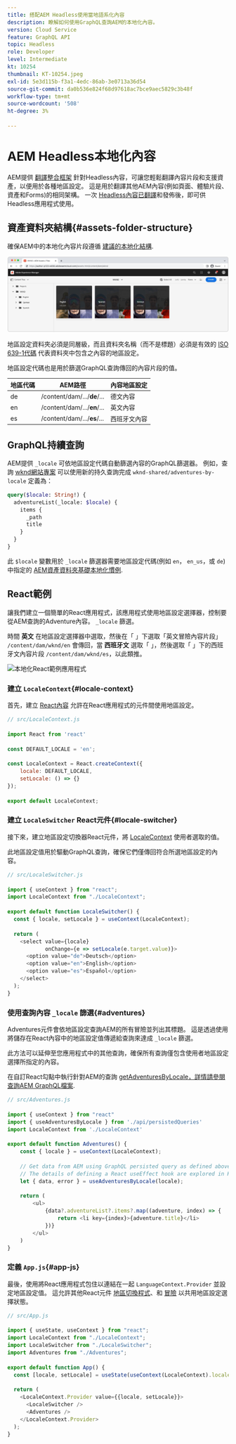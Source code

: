 ```yaml
---
title: 搭配AEM Headless使用當地語系化內容
description: 瞭解如何使用GraphQL查詢AEM的本地化內容。
version: Cloud Service
feature: GraphQL API
topic: Headless
role: Developer
level: Intermediate
kt: 10254
thumbnail: KT-10254.jpeg
exl-id: 5e3d115b-f3a1-4edc-86ab-3e0713a36d54
source-git-commit: da0b536e824f68d97618ac7bce9aec5829c3b48f
workflow-type: tm+mt
source-wordcount: '508'
ht-degree: 3%

---
```


# AEM Headless本地化內容

AEM提供 [翻譯整合框架](https://experienceleague.adobe.com/docs/experience-manager-cloud-service/content/sites/administering/reusing-content/translation/integration-framework.html) 針對Headless內容，可讓您輕鬆翻譯內容片段和支援資產，以便用於各種地區設定。 這是用於翻譯其他AEM內容(例如頁面、體驗片段、資產和Forms)的相同架構。 一次 [Headless內容已翻譯](https://experienceleague.adobe.com/docs/experience-manager-cloud-service/content/headless/journeys/translation/overview.html?lang=zh-Hans)和發佈後，即可供Headless應用程式使用。

## 資產資料夾結構{#assets-folder-structure}

確保AEM中的本地化內容片段遵循 [建議的本地化結構](https://experienceleague.adobe.com/docs/experience-manager-cloud-service/content/headless/journeys/translation/getting-started.html#recommended-structure).

![本地化的AEM資產資料夾](./assets/localized-content/asset-folders.jpg)

地區設定資料夾必須是同層級，而且資料夾名稱（而不是標題）必須是有效的 [ISO 639-1代碼](https://en.wikipedia.org/wiki/List_of_ISO_639-1_codes) 代表資料夾中包含之內容的地區設定。

地區設定代碼也是用於篩選GraphQL查詢傳回的內容片段的值。

| 地區代碼 | AEM路徑 | 內容地區設定 |
|--------------------------------|----------|----------|
| de | /content/dam/.../**de**/... | 德文內容 |
| en | /content/dam/.../**en**/... | 英文內容 |
| es | /content/dam/.../**es**/... | 西班牙文內容 |

## GraphQL持續查詢

AEM提供 `_locale` 可依地區設定代碼自動篩選內容的GraphQL篩選器。 例如，查詢 [wknd網站專案](https://github.com/adobe/aem-guides-wknd) 可以使用新的持久查詢完成 `wknd-shared/adventures-by-locale` 定義為：

```graphql
query($locale: String!) {
  adventureList(_locale: $locale) {
    items {      
      _path
      title
    }
  }
}
```

此 `$locale` 變數用於 `_locale` 篩選器需要地區設定代碼(例如 `en`， `en_us`，或 `de`)中指定的 [AEM資產資料夾基礎本地化慣例](#assets-folder-structure).

## React範例

讓我們建立一個簡單的React應用程式，該應用程式使用地區設定選擇器，控制要從AEM查詢的Adventure內容。 `_locale` 篩選。

時間 __英文__ 在地區設定選擇器中選取，然後在「 」下選取「英文冒險內容片段」 `/content/dam/wknd/en` 會傳回，當 __西班牙文__ 選取「 」，然後選取「 」下的西班牙文內容片段 `/content/dam/wknd/es`，以此類推。

![本地化React範例應用程式](./assets/localized-content/react-example.png)

### 建立 `LocaleContext`{#locale-context}

首先，建立 [React內容](https://reactjs.org/docs/context.html) 允許在React應用程式的元件間使用地區設定。

```javascript
// src/LocaleContext.js

import React from 'react'

const DEFAULT_LOCALE = 'en';

const LocaleContext = React.createContext({
    locale: DEFAULT_LOCALE, 
    setLocale: () => {}
});

export default LocaleContext;
```

### 建立 `LocaleSwitcher` React元件{#locale-switcher}

接下來，建立地區設定切換器React元件，將 [LocaleContext](#locale-context) 使用者選取的值。

此地區設定值用於驅動GraphQL查詢，確保它們僅傳回符合所選地區設定的內容。

```javascript
// src/LocaleSwitcher.js

import { useContext } from "react";
import LocaleContext from "./LocaleContext";

export default function LocaleSwitcher() {
  const { locale, setLocale } = useContext(LocaleContext);

  return (
    <select value={locale}
            onChange={e => setLocale(e.target.value)}>
      <option value="de">Deutsch</option>
      <option value="en">English</option>
      <option value="es">Español</option>
    </select>
  );
}
```

### 使用查詢內容 `_locale` 篩選{#adventures}

Adventures元件會依地區設定查詢AEM的所有冒險並列出其標題。 這是透過使用將儲存在React內容中的地區設定值傳遞給查詢來達成 `_locale` 篩選。

此方法可以延伸至您應用程式中的其他查詢，確保所有查詢僅包含使用者地區設定選擇所指定的內容。

在自訂React勾點中執行針對AEM的查詢 [getAdventuresByLocale，詳情請參閱查詢AEM GraphQL檔案](./aem-headless-sdk.md).

```javascript
// src/Adventures.js

import { useContext } from "react"
import { useAdventuresByLocale } from './api/persistedQueries'
import LocaleContext from './LocaleContext'

export default function Adventures() {
    const { locale } = useContext(LocaleContext);

    // Get data from AEM using GraphQL persisted query as defined above 
    // The details of defining a React useEffect hook are explored in How to > AEM Headless SDK
    let { data, error } = useAdventuresByLocale(locale);

    return (
        <ul>
            {data?.adventureList?.items?.map((adventure, index) => { 
                return <li key={index}>{adventure.title}</li>
            })}
        </ul>
    )
}
```

### 定義 `App.js`{#app-js}

最後，使用將React應用程式包住以連結在一起 `LanguageContext.Provider` 並設定地區設定值。 這允許其他React元件 [地區切換程式](#locale-switcher)、和 [冒險](#adventures) 以共用地區設定選擇狀態。

```javascript
// src/App.js

import { useState, useContext } from "react";
import LocaleContext from "./LocaleContext";
import LocaleSwitcher from "./LocaleSwitcher";
import Adventures from "./Adventures";

export default function App() {
  const [locale, setLocale] = useState(useContext(LocaleContext).locale);

  return (
    <LocaleContext.Provider value={{locale, setLocale}}>
      <LocaleSwitcher />
      <Adventures />
    </LocaleContext.Provider>
  );
}
```
